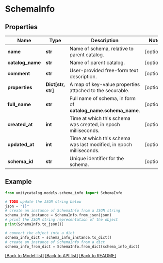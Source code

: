 # SchemaInfo


## Properties

Name | Type | Description | Notes
------------ | ------------- | ------------- | -------------
**name** | **str** | Name of schema, relative to parent catalog. | [optional] 
**catalog_name** | **str** | Name of parent catalog. | [optional] 
**comment** | **str** | User-provided free-form text description. | [optional] 
**properties** | **Dict[str, str]** | A map of key-value properties attached to the securable. | [optional] 
**full_name** | **str** | Full name of schema, in form of __catalog_name__.__schema_name__. | [optional] 
**created_at** | **int** | Time at which this schema was created, in epoch milliseconds. | [optional] 
**updated_at** | **int** | Time at which this schema was last modified, in epoch milliseconds. | [optional] 
**schema_id** | **str** | Unique identifier for the schema. | [optional] 

## Example

```python
from unitycatalog.models.schema_info import SchemaInfo

# TODO update the JSON string below
json = "{}"
# create an instance of SchemaInfo from a JSON string
schema_info_instance = SchemaInfo.from_json(json)
# print the JSON string representation of the object
print(SchemaInfo.to_json())

# convert the object into a dict
schema_info_dict = schema_info_instance.to_dict()
# create an instance of SchemaInfo from a dict
schema_info_from_dict = SchemaInfo.from_dict(schema_info_dict)
```
[[Back to Model list]](../README.md#documentation-for-models) [[Back to API list]](../README.md#documentation-for-api-endpoints) [[Back to README]](../README.md)


